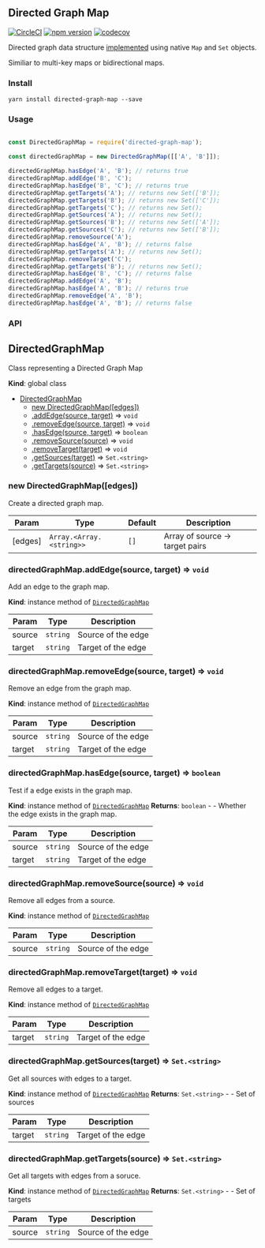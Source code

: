 ## Directed Graph Map

[![CircleCI](https://circleci.com/gh/wehriam/directed-graph-map.svg?style=svg)](https://circleci.com/gh/wehriam/directed-graph-map) [![npm version](https://badge.fury.io/js/directed-graph-map.svg)](http://badge.fury.io/js/directed-graph-map) [![codecov](https://codecov.io/gh/wehriam/directed-graph-map/branch/master/graph/badge.svg)](https://codecov.io/gh/wehriam/directed-graph-map)

Directed graph data structure [implemented](https://github.com/wehriam/directed-graph-map/blob/master/src/index.js) using native `Map` and `Set` objects.

Similiar to multi-key maps or bidirectional maps.

### Install

`yarn install directed-graph-map --save`

### Usage

```js

const DirectedGraphMap = require('directed-graph-map');

const directedGraphMap = new DirectedGraphMap([['A', 'B']]);

directedGraphMap.hasEdge('A', 'B'); // returns true
directedGraphMap.addEdge('B', 'C');
directedGraphMap.hasEdge('B', 'C'); // returns true
directedGraphMap.getTargets('A'); // returns new Set(['B']);
directedGraphMap.getTargets('B'); // returns new Set(['C']);
directedGraphMap.getTargets('C'); // returns new Set();
directedGraphMap.getSources('A'); // returns new Set();
directedGraphMap.getSources('B'); // returns new Set(['A']);
directedGraphMap.getSources('C'); // returns new Set(['B']);
directedGraphMap.removeSource('A');
directedGraphMap.hasEdge('A', 'B'); // returns false
directedGraphMap.getTargets('A'); // returns new Set();
directedGraphMap.removeTarget('C');
directedGraphMap.getTargets('B'); // returns new Set();
directedGraphMap.hasEdge('B', 'C'); // returns false
directedGraphMap.addEdge('A', 'B');
directedGraphMap.hasEdge('A', 'B'); // returns true
directedGraphMap.removeEdge('A', 'B');
directedGraphMap.hasEdge('A', 'B'); // returns false
```

### API
<a name="DirectedGraphMap"></a>

## DirectedGraphMap
Class representing a Directed Graph Map

**Kind**: global class

* [DirectedGraphMap](#DirectedGraphMap)
    * [new DirectedGraphMap([edges])](#new_DirectedGraphMap_new)
    * [.addEdge(source, target)](#DirectedGraphMap+addEdge) ⇒ <code>void</code>
    * [.removeEdge(source, target)](#DirectedGraphMap+removeEdge) ⇒ <code>void</code>
    * [.hasEdge(source, target)](#DirectedGraphMap+hasEdge) ⇒ <code>boolean</code>
    * [.removeSource(source)](#DirectedGraphMap+removeSource) ⇒ <code>void</code>
    * [.removeTarget(target)](#DirectedGraphMap+removeTarget) ⇒ <code>void</code>
    * [.getSources(target)](#DirectedGraphMap+getSources) ⇒ <code>Set.&lt;string&gt;</code>
    * [.getTargets(source)](#DirectedGraphMap+getTargets) ⇒ <code>Set.&lt;string&gt;</code>

<a name="new_DirectedGraphMap_new"></a>

### new DirectedGraphMap([edges])
Create a directed graph map.


| Param | Type | Default | Description |
| --- | --- | --- | --- |
| [edges] | <code>Array.&lt;Array.&lt;string&gt;&gt;</code> | <code>[]</code> | Array of source -> target pairs |

<a name="DirectedGraphMap+addEdge"></a>

### directedGraphMap.addEdge(source, target) ⇒ <code>void</code>
Add an edge to the graph map.

**Kind**: instance method of [<code>DirectedGraphMap</code>](#DirectedGraphMap)

| Param | Type | Description |
| --- | --- | --- |
| source | <code>string</code> | Source of the edge |
| target | <code>string</code> | Target of the edge |

<a name="DirectedGraphMap+removeEdge"></a>

### directedGraphMap.removeEdge(source, target) ⇒ <code>void</code>
Remove an edge from the graph map.

**Kind**: instance method of [<code>DirectedGraphMap</code>](#DirectedGraphMap)

| Param | Type | Description |
| --- | --- | --- |
| source | <code>string</code> | Source of the edge |
| target | <code>string</code> | Target of the edge |

<a name="DirectedGraphMap+hasEdge"></a>

### directedGraphMap.hasEdge(source, target) ⇒ <code>boolean</code>
Test if a edge exists in the graph map.

**Kind**: instance method of [<code>DirectedGraphMap</code>](#DirectedGraphMap)
**Returns**: <code>boolean</code> - - Whether the edge exists in the graph map.

| Param | Type | Description |
| --- | --- | --- |
| source | <code>string</code> | Source of the edge |
| target | <code>string</code> | Target of the edge |

<a name="DirectedGraphMap+removeSource"></a>

### directedGraphMap.removeSource(source) ⇒ <code>void</code>
Remove all edges from a source.

**Kind**: instance method of [<code>DirectedGraphMap</code>](#DirectedGraphMap)

| Param | Type | Description |
| --- | --- | --- |
| source | <code>string</code> | Source of the edge |

<a name="DirectedGraphMap+removeTarget"></a>

### directedGraphMap.removeTarget(target) ⇒ <code>void</code>
Remove all edges to a target.

**Kind**: instance method of [<code>DirectedGraphMap</code>](#DirectedGraphMap)

| Param | Type | Description |
| --- | --- | --- |
| target | <code>string</code> | Target of the edge |

<a name="DirectedGraphMap+getSources"></a>

### directedGraphMap.getSources(target) ⇒ <code>Set.&lt;string&gt;</code>
Get all sources with edges to a target.

**Kind**: instance method of [<code>DirectedGraphMap</code>](#DirectedGraphMap)
**Returns**: <code>Set.&lt;string&gt;</code> - - Set of sources

| Param | Type | Description |
| --- | --- | --- |
| target | <code>string</code> | Target of the edge |

<a name="DirectedGraphMap+getTargets"></a>

### directedGraphMap.getTargets(source) ⇒ <code>Set.&lt;string&gt;</code>
Get all targets with edges from a soruce.

**Kind**: instance method of [<code>DirectedGraphMap</code>](#DirectedGraphMap)
**Returns**: <code>Set.&lt;string&gt;</code> - - Set of targets

| Param | Type | Description |
| --- | --- | --- |
| source | <code>string</code> | Source of the edge |
